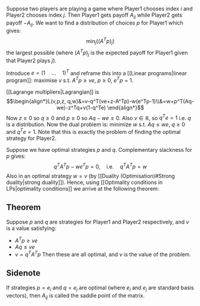 Suppose two players are playing a game where Player1 chooses index $i$ and Player2 chooses index $j$. Then Player1 gets payoff $A_{ij}$ while Player2 gets payoff $-A_{ij}$.
We want to find a distribution of choices $p$ for Player1 which gives:
$$\min_j((A^Tp)_j)$$
the largest possible (where $(A^Tp)_j$ is the expected payoff for Player1 given that Player2 plays $j$).

Introduce $e=(1 \quad \dots \quad1)^T$ and reframe this into a [[Linear programs|linear program]]:
maximise $v$ s.t. $A^Tp\geq ve$, $p\geq 0$, $e^Tp=1$.

[[Lagrange multipliers|Lagrangian]] is 
$$\begin{align*}L(v,p,z, q,w)&=v-q^T(ve+z-A^Tp)-w(e^Tp-1)\\&=w+p^T(Aq-we)-z^Tq+v(1-q^Te)
\end{align*}$$
Now $z\geq 0$ so $q\geq 0$ and $p\geq 0$ so $Aq-we\leq 0$. Also $v\in\mathbb R$, so $q^Te=1$ i.e. $q$ is a distribution. 
Now the dual problem is:
minimize $w$ s.t. $Aq\leq we$, $q\geq 0$ and $q^Te=1$.
Note that this is exactly the problem of finding the optimal strategy for Player2.

Suppose we have optimal strategies $p$ and $q$.
Complementary slackness for $p$ gives:
$$q^TA^Tp-we^Tp=0,\quad\text{i.e.}\quad q^TA^Tp=w$$
Also in an optimal strategy $w=v$ (by [[Duality (Optimisation)#Strong duality|strong duality]]). Hence, using [[Optimality conditions in LPs|optimality conditions]] we arrive at the following theorem:
## Theorem
Suppose $p$ and $q$ are strategies for Player1 and Player2 respectively, and $v$ is a value satisfying:
- $A^Tp\geq ve$
- $Aq\leq ve$
- $v=q^TA^Tp$
Then these are all optimal, and $v$ is the value of the problem.

## Sidenote
If strategies $p=e_i$ and $q=e_j$ are optimal (where $e_i$ and $e_j$ are standard basis vectors), then $A_{ij}$ is called the saddle point of the matrix.